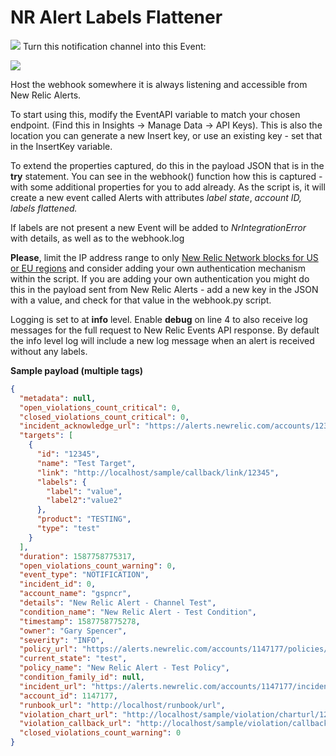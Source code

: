 # NR Alert Labels Flattener

![](https://p74.f4.n0.cdn.getcloudapp.com/items/4guyO1pJ/Screenshot%202020-04-28%20at%2013.19.41.png?v=0df28fda97991117bd6bc2910313af85)
Turn this notification channel into this Event:

![](https://p74.f4.n0.cdn.getcloudapp.com/items/WnuGlB8m/Image%202020-04-28%20at%201.15.41%20pm.png?v=c3b34192553d6810b6622f67b8fafd12)

Host the webhook somewhere it is always listening and accessible from New Relic Alerts. 

To start using this, modify the EventAPI variable to match your chosen endpoint. (Find this in Insights -> Manage Data -> API Keys). This is also the location you can generate a new Insert key, or use an existing key - set that in the InsertKey variable.

To extend the properties captured, do this in the payload JSON that is in the **try** statement. You can see in the webhook() function how this is captured - with some additional properties for you to add already. As the script is, it will create a new event called Alerts with attributes *label state*, *account ID, labels flattened.*

If labels are not present a new Event will be added to *NrIntegrationError* with details, as well as to the webhook.log

**Please**, limit the IP address range to only [New Relic Network blocks for US or EU regions](https://docs.newrelic.com/docs/apm/new-relic-apm/getting-started/networks#webhooks) and consider adding your own authentication mechanism within the script. If you are adding your own authentication you might do this in the payload sent from New Relic Alerts - add a new key in the JSON with a value, and check for that value in the webhook.py script.

Logging is set to at **info** level. Enable **debug** on line 4 to also receive log messages for the full request to New Relic Events API response. By default the info level log will include a new log message when an alert is received without any labels.

**Sample payload (multiple tags)**

```json
{
  "metadata": null,
  "open_violations_count_critical": 0,
  "closed_violations_count_critical": 0,
  "incident_acknowledge_url": "https://alerts.newrelic.com/accounts/12345/incidents/0/acknowledge",
  "targets": [
    {
      "id": "12345",
      "name": "Test Target",
      "link": "http://localhost/sample/callback/link/12345",
      "labels": {
        "label": "value",
        "label2":"value2"
      },
      "product": "TESTING",
      "type": "test"
    }
  ],
  "duration": 1587758775317,
  "open_violations_count_warning": 0,
  "event_type": "NOTIFICATION",
  "incident_id": 0,
  "account_name": "gspncr",
  "details": "New Relic Alert - Channel Test",
  "condition_name": "New Relic Alert - Test Condition",
  "timestamp": 1587758775278,
  "owner": "Gary Spencer",
  "severity": "INFO",
  "policy_url": "https://alerts.newrelic.com/accounts/1147177/policies/0",
  "current_state": "test",
  "policy_name": "New Relic Alert - Test Policy",
  "condition_family_id": null,
  "incident_url": "https://alerts.newrelic.com/accounts/1147177/incidents/0",
  "account_id": 1147177,
  "runbook_url": "http://localhost/runbook/url",
  "violation_chart_url": "http://localhost/sample/violation/charturl/12345",
  "violation_callback_url": "http://localhost/sample/violation/callback/12345",
  "closed_violations_count_warning": 0
}
```
